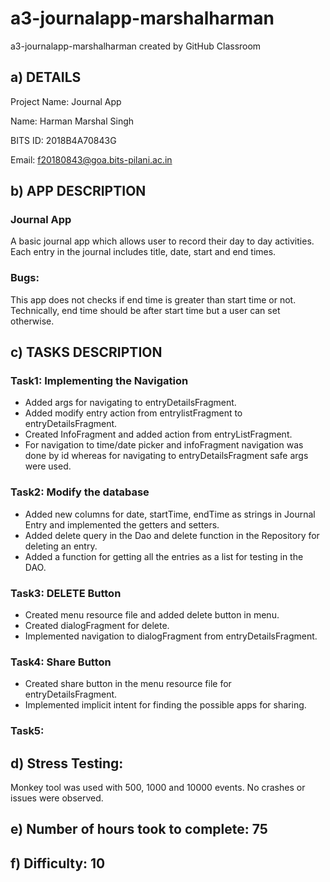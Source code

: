 # a3-journalapp-marshalharman
a3-journalapp-marshalharman created by GitHub Classroom


## a) DETAILS
Project Name: Journal App

Name: Harman Marshal Singh

BITS ID: 2018B4A70843G

Email: f20180843@goa.bits-pilani.ac.in


## b) APP DESCRIPTION
### Journal App
A basic journal app which allows user to record their day to day activities. Each entry in the journal includes title, date, start and end times.
### Bugs:
This app does not checks if end time is greater than start time or not. Technically, end time should be after start time but a user can set otherwise.

## c) TASKS DESCRIPTION
### Task1: Implementing the Navigation
* Added args for navigating to entryDetailsFragment.
* Added modify entry action from entrylistFragment to entryDetailsFragment.
* Created InfoFragment and added action from entryListFragment.
* For navigation to time/date picker and infoFragment navigation was done by id whereas for navigating to entryDetailsFragment safe args were used.

### Task2: Modify the database
* Added new columns for date, startTime, endTime as strings in Journal Entry and implemented the getters and setters.
* Added delete query in the Dao and delete function in the Repository for deleting an entry.
* Added a function for getting all the entries as a list for testing in the DAO.

### Task3: DELETE Button
* Created menu resource file and added delete button in menu.
* Created dialogFragment for delete.
* Implemented navigation to dialogFragment from entryDetailsFragment.

### Task4: Share Button
* Created share button in the menu resource file for entryDetailsFragment.
* Implemented implicit intent for finding the possible apps for sharing.

### Task5: 





## d) Stress Testing: 
Monkey tool was used with 500, 1000 and 10000 events. No crashes or issues were observed.

## e) Number of hours took to complete: 75

## f) Difficulty: 10
